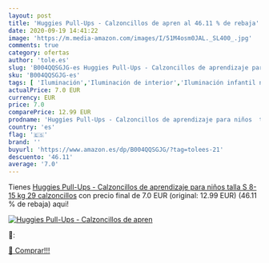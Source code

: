 ```yaml
---
layout: post
title: 'Huggies Pull-Ups - Calzoncillos de apren al 46.11 % de rebaja'
date: 2020-09-19 14:41:22
image: 'https://m.media-amazon.com/images/I/51M4osm0JAL._SL400_.jpg'
comments: true
category: ofertas
author: 'tole.es'
slug: 'B004QQSGJG-es Huggies Pull-Ups - Calzoncillos de aprendizaje para niños...'
sku: 'B004QQSGJG-es'
tags: [ 'Iluminación','Iluminación de interior','Iluminación infantil nocturna','Lámparas e iluminación infantil','huggies', ]
actualPrice: 7.0 EUR
currency: EUR
price: 7.0
comparePrice: 12.99 EUR
prodname: 'Huggies Pull-Ups - Calzoncillos de aprendizaje para niños  talla S  8-15 kg   29 calzoncillos'
country: 'es'
flag: '🇪🇸'
brand: ''
buyurl: 'https://www.amazon.es/dp/B004QQSGJG/?tag=tolees-21'
descuento: '46.11'
average: '7.0'
---
```


Tienes [Huggies Pull-Ups - Calzoncillos de aprendizaje para niños  talla S  8-15 kg   29 calzoncillos](https://www.amazon.es/dp/B004QQSGJG/?tag=tolees-21) con precio final de  7.0 EUR (original: 12.99 EUR) (46.11 %  de rebaja) aqui!

[![Huggies Pull-Ups - Calzoncillos de apren](https://m.media-amazon.com/images/I/51M4osm0JAL._SL400_.jpg)](https://www.amazon.es/dp/B004QQSGJG/?tag=tolees-21)

🔎:


[🛒 Comprar!!!](https://www.amazon.es/dp/B004QQSGJG/?tag=tolees-21)
